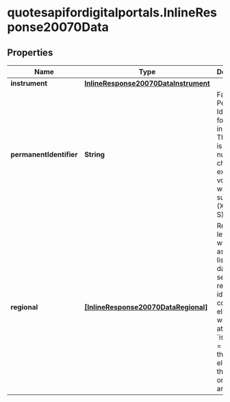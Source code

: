 # quotesapifordigitalportals.InlineResponse20070Data

## Properties

Name | Type | Description | Notes
------------ | ------------- | ------------- | -------------
**instrument** | [**InlineResponse20070DataInstrument**](InlineResponse20070DataInstrument.md) |  | [optional] 
**permanentIdentifier** | **String** | FactSet Permanent Identifier for an instrument. The format is six alpha numeric characters, excluding vowels, with an S suffix (XXXXXX-S). | [optional] 
**regional** | [**[InlineResponse20070DataRegional]**](InlineResponse20070DataRegional.md) | Regional-level data with assigned listing-level data. If the set of regional identifiers contains an element for which the attribute &#x60;isPrimary &#x3D; true&#x60;, then this element is the first one in the array. | [optional] 


